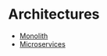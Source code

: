 # Architectures

- [Monolith](https://github.com/kroolar/tech-stack/blob/master/software-design/architectures/monolith.md)
- [Microservices](https://github.com/kroolar/tech-stack/blob/master/software-design/architectures/microservices.md)
